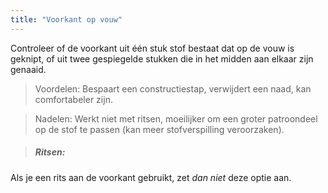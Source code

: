 ```yaml
---
title: "Voorkant op vouw"
---
```


Controleer of de voorkant uit één stuk stof bestaat dat op de vouw is geknipt, of uit twee gespiegelde stukken die in het midden aan elkaar zijn genaaid.

> Voordelen: Bespaart een constructiestap, verwijdert een naad, kan comfortabeler zijn.

> Nadelen: Werkt niet met ritsen, moeilijker om een groter patroondeel op de stof te passen (kan meer stofverspilling veroorzaken).

> ##### Ritsen:

Als je een rits aan de voorkant gebruikt, zet _dan niet_ deze optie aan.
